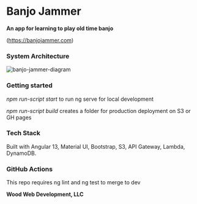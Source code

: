 # Banjo Jammer

**An app for learning to play old time banjo**

(https://banjojammer.com)

### System Architecture

![banjo-jammer-diagram](https://github.com/user-attachments/assets/11169fcc-c1f8-4d77-bb16-3ba76b4a4d9b)

### Getting started

_npm run-script start_ to run ng serve for local development

_npm run-script build_ creates a folder for production deployment on S3 or GH pages

### Tech Stack

Built with Angular 13, Material UI, Bootstrap, S3, API Gateway, Lambda, DynamoDB.

### GitHub Actions

This repo requires ng lint and ng test to merge to dev

**Wood Web Development, LLC**
